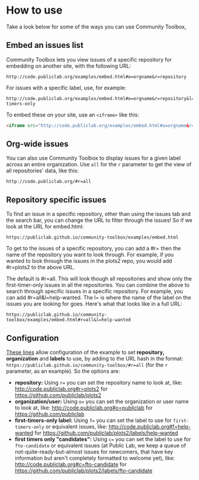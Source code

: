 How to use
====

Take a look below for some of the ways you can use Community Toolbox,

## Embed an issues list

Community Toolbox lets you view issues of a specific repository for embedding on another site, with the following URL:

```
http://code.publiclab.org/examples/embed.html#o=orgname&r=repository
```

For issues with a specific label, use, for example: 

```
http://code.publiclab.org/examples/embed.html#o=orgname&r=repository&l=first-timers-only
```

To embed these on your site, use an `<iframe>` like this:

```html
<iframe src="http://code.publiclab.org/examples/embed.html#o=orgname&r=repository" style="border:none;" width="100%" height="600px"></iframe>
```

## Org-wide issues

You can also use Community Toolbox to display issues for a given label across an entire organization. Use `all` for the `r` parameter to get the view of all repositories' data, like this:

```
http://code.publiclab.org/#r=all
```

## Repository specific issues
To find an issue in a specific repository, other than using the issues tab and the search bar, you can change the URL to filter through the issues! So if we look at the URL for embed.html:

```
https://publiclab.github.io/community-toolbox/examples/embed.html
```

To get to the issues of a specific repository, you can add a #r= then the name of the repository you want to look through. For example, if you wanted to look through the issues in the plots2 repo, you would add #r=plots2 to the above URL. 

The default is #r=all. This will look though all repositories and show only the first-timer-only issues in all the repositories. 
You can combine the above to search through specific issues in a specific repository. For example, you can add #r=all&l=help-wanted. The l= is where the name of the label on the issues you are looking for goes. Here's what that looks like in a full URL:

```
https://publiclab.github.io/community-toolbox/examples/embed.html#r=all&l=help-wanted
```

## Configuration

[These lines](https://github.com/publiclab/community-toolbox/blob/620c4d906be704ffaa5b40509796c18c393f83f4/index.html#L115-L118) allow configuration of the example to set **repository, organization** and **labels** to use, by adding to the URL hash in the format: `https://publiclab.github.io/community-toolbox/#r=all` (for the `r` parameter, as an example). So the options are:

- **repository:** Using `r=` you can set the repository name to look at, like: http://code.publiclab.org#r=plots2 for https://github.com/publiclab/plots2
- **organization/user:** Using `o=` you can set the organization or user name to look at, like: http://code.publiclab.org#o=publiclab for https://github.com/publiclab
- **first-timers-only label:** Using `f=` you can set the label to use for `first-timers-only` or equivalent issues, like: http://code.publiclab.org#f=help-wanted for https://github.com/publiclab/plots2/labels/help-wanted
- **first timers only "candidates":** Using `c=` you can set the label to use for `fto-candidate` or equivalent issues (at Public Lab, we keep a queue of not-quite-ready-but-almost issues for newcomers, that have key information but aren't completely formatted to welcome yet), like: http://code.publiclab.org#c=fto-candidate for https://github.com/publiclab/plots2/labels/fto-candidate
